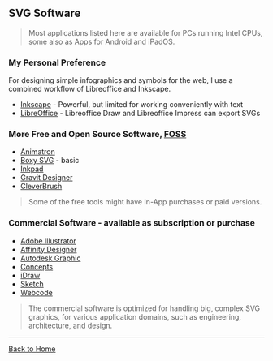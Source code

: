 ## SVG Software

> Most applications listed here are available for PCs running Intel CPUs, some also as Apps for Android and iPadOS.

### My Personal Preference

For designing simple infographics and symbols for the web, I use a combined workflow of Libreoffice and Inkscape.
  
* [Inkscape](https://inkscape.org/en/) - Powerful, but limited for working conveniently with text
* [LibreOffice](https://www.libreoffice.org/) - Libreoffice Draw and Libreoffice Impress can export SVGs

### More Free and Open Source Software, [FOSS](https://en.wikipedia.org/wiki/Free_and_open-source_software)

* [Animatron](http://www.animatron.com)
* [Boxy SVG](https://boxy-svg.com/main.html) - basic
* [Inkpad](https://github.com/sprang/Inkpad)
* [Gravit Designer](https://www.designer.io/en/)
* [CleverBrush](https://www.cleverbrush.com)

> Some of the free tools might have In-App purchases or paid versions.

### Commercial Software - available as subscription or purchase

* [Adobe Illustrator](http://www.adobe.com/products/illustrator.html)
* [Affinity Designer](https://affinity.serif.com/)
* [Autodesk Graphic](https://graphic.com/)
* [Concepts](http://concepts.tophatch.com)
* [iDraw](http://www.indeeo.com/idraw/)
* [Sketch](https://sketch.com)
* [Webcode](http://www.webcodeapp.com/)

> The commercial software is optimized for handling big, complex SVG graphics, for various application domains, such as engineering, architecture, and design.

---
[Back to Home](https://github.com/willianjusten/awesome-svg)
